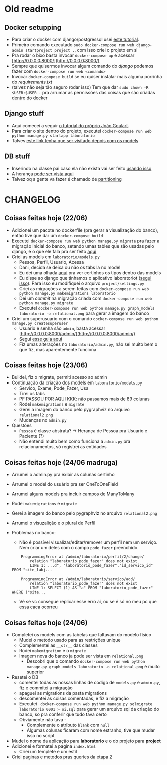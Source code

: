 # Old readme

## Docker setupping

- Para criar o docker com django/postgressql usei [este tutorial](https://docs.docker.com/compose/django/).
- Primeiro comando executado `sudo docker-compose run web django-admin startproject project .`, com isso criei o projeto em si
- Pra rodar o bixo basta invocar `docker-compose up` e acessar [http://0.0.0.0:8000/](http://0.0.0.0:8000/)
- Sempre que quisermos invocar algum comando do _django_ podemos fazer com `docker-compose run web <comando>`
- Invocar `docker-compose build` se eu quiser instalar mais alguma porrinha do _requirements.txt_
- (talvez não seja tão seguro rodar isso) Tem que dar `sudo chown -R $USER:$USER .` pra arrumar as permissões das coisas que são criadas dentro do docker

## Django stuff 

- Aqui comecei a seguir [o tutorial do próprio João Goulart](https://docs.djangoproject.com/en/3.0/intro/tutorial01/).
- Para criar o site dentro do projeto, executei `docker-compose run web python manage.py startapp laboratorio`
- Talves [este link tenha que ser visitado depois com os models](https://stackoverflow.com/questions/33992867/how-do-you-perform-django-database-migrations-when-using-docker-compose)

## DB stuff

- Inserindo na classe pai caso ela não exista vai ser feito [usando isso](https://stackoverflow.com/questions/4069718/postgres-insert-if-does-not-exist-already)
- A herança [pode ser vista aqui](https://www.postgresql.org/docs/10/tutorial-inheritance.html)
- Talvez oq a gente va fazer é chamado de [partitioning](https://zaiste.net/posts/table-inheritance-partitioning-postgresql/)

# CHANGELOG

## Coisas feitas hoje (22/06)

- Adicionei um pacote no dockerfile (pra gerar a visualização do banco), então tive que dar um `docker-compose build`
- Executei `docker-compose run web python manage.py migrate` pra fazer a migração inicial do banco, setando umas tables que são usadas pelo django, é o que ele fala pra ser feito [aqui](https://docs.djangoproject.com/en/3.0/intro/tutorial02/#database-setup)
- Criei as models em `laboratorio/models.py`
    - Pessoa, Perfil, Usuario, Acessa
    - Dani, decida se deixa ou não os tabs la no model
    - Eu dei uma olhada [aqui](https://docs.djangoproject.com/en/3.0/topics/db/models/) pra ver certinhos os tipos dentro das models
    - Eu disse ao django que tinhamos o aplicativo laboratoriot ([segui isso](https://docs.djangoproject.com/en/3.0/intro/tutorial02/#activating-models)). Para isso eu modifiquei o arquivo `project/settings.py`
    - Criei as migrações a serem feitas com `docker-compose run web python manage.py makemigrations laboratorio`
    - Dei um _commit_ na migração criada com `docker-compose run web python manage.py migrate`
    - Executei `docker-compose run web python manage.py graph_models laboratorio -o relational.png` para gerar a imagem do banco
- Criei um superusuario com o comando `docker-compose run web python manage.py createsuperuser`
    - Usuario e senha são `admin`, basta acessar [http://0.0.0.0:8000/admin/](http://0.0.0.0:8000/admin/)
    - Segui [esse guia aqui](https://docs.djangoproject.com/en/3.0/intro/tutorial02/#introducing-the-django-admin)
    - Fiz umas alterações no `laboratorio/admin.py`, não sei muito bem o que fiz, mas aparentemente funciona

## Coisas feitas hoje (23/06)

- Buildei, fiz o migrate, permiti acesso ao admin
- Continuação da criação dos models em `laboratorio/models.py`
    - Servico, Exame, Pode_Fazer, Usa
    - Tirei os tabs
    - PF PASSOU POR AQUI KKK: não passamos mais de 89 colunas
    - Rodei `makemigrations` e `migrate`
    - Gerei a imagem do banco pelo pygraphviz no arquivo `relational2.png`
    - Mudanças no `admin.py`
- Questões
    - `Pessoa` é classe abstrata? -> Herança de Pessoa pra Usuario e Paciente (?)
    - Não entendi muito bem como funciona a `admin.py` pra relacionamentos, só registrei as entidades

## Coisas feitas hoje (24/06 madruga)

- Arrumei o admin.py pra exibir as colunas certinho
- Arrumei o model do usuário pra ser OneToOneField
- Arrumei alguns models pra incluir campos de ManyToMany
- Rodei `makemigrations` e `migrate`
- Gerei a imagem do banco pelo pygraphviz no arquivo `relational2.png`
- Arrumei o visuzalição e o plural de Perfil
- Problemas no banco:
    - Não é possível visualizar/editar/remover um perfil nem um serviço. Nem criar um deles com o campo `pode_fazer` preenchido.   
    ``` 
        ProgrammingError at /admin/laboratorio/perfil/2/change/
            relation "laboratorio_pode_fazer" does not exist
            LINE 1: ...d", "laboratorio_pode_fazer"."id_servico_id" FROM "site_labj...
    ```

    ``` 
        ProgrammingError at /admin/laboratorio/servico/add/
            relation "laboratorio_pode_fazer" does not exist
            LINE 1: SELECT (1) AS "a" FROM "laboratorio_pode_fazer" WHERE ("site...
    ```
    - Vê se vc consegue replicar esse erro aí, ou se é só no meu pc que essa caca ocorreu

## Coisas feitas hoje (24/06)

- Completei os models com as tabelas que faltavam do modelo físico
    - Mudei o metodo usado para as restrições unique
    - Complementei as `__str__` das classes
    - Rodei `makemigration` e o `migrate`
    - Imagem nova do banco ja pode ser vista em `relational.png`
        - Descobri que o comando `docker-compose run web python manage.py graph_models laboratorio -o relational.png` é muito superior
- Resetei o DB
    - comentei todas as nossas linhas de codigo de `models.py` e `admin.py`, fiz e commitei a migração
    - apaguei as migrations da pasta migrations
    - descomentei as coisas comentadas, e fiz a migração
    - Executei ` docker-compose run web python manage.py sqlmigrate laboratorio 0001 > oi.sql` para gerar um arquivo sql da criação do banco, so pra conferir que tudo tava certo
    - Obviamente não tava -
        - Complemente o atributo `blank` com `null`
        - Algumas colunas ficaram com nome estranho, tive que mudar isso no script
- Mudei o nome da aplicação para **laboratorio** e o do projeto para **project**
- Adicionei e formatei a pagina `index.html`
    - Criei um templete e um estil
- Criei paginas e metodos pras queries da etapa 2